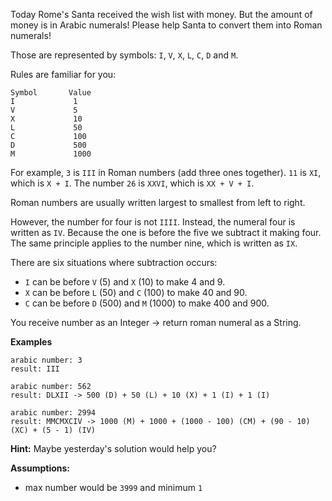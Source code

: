 Today Rome's Santa received the wish list with money. But the amount of money is in Arabic numerals! Please help Santa to convert them into Roman numerals!

Those are represented by symbols: `I`, `V`, `X`, `L`, `C`, `D` and `M`.

Rules are familiar for you:
```
Symbol       Value
I             1
V             5
X             10
L             50
C             100
D             500
M             1000
```
For example, `3` is `III` in Roman numbers (add three ones together). 
`11` is `XI`, which is `X + I`. 
The number `26` is `XXVI`, which is `XX + V + I`.

Roman numbers are usually written largest to smallest from left to right. 

However, the number for four is not `IIII`. 
Instead, the numeral four is written as `IV`. 
Because the one is before the five we subtract it making four. 
The same principle applies to the number nine, which is written as `IX`. 

There are six situations where subtraction occurs:

* `I` can be before `V` (5) and `X` (10) to make 4 and 9. 
* `X` can be before `L` (50) and `C` (100) to make 40 and 90. 
* `C` can be before `D` (500) and `M` (1000) to make 400 and 900.

You receive number as an Integer -> return roman numeral as a String.

**Examples**
```
arabic number: 3
result: III
```
```
arabic number: 562
result: DLXII -> 500 (D) + 50 (L) + 10 (X) + 1 (I) + 1 (I)
```
```
arabic number: 2994
result: MMCMXCIV -> 1000 (M) + 1000 + (1000 - 100) (CM) + (90 - 10) (XC) + (5 - 1) (IV)
```

**Hint:**
Maybe yesterday's solution would help you?

**Assumptions:**
* max number would be `3999` and minimum `1`

